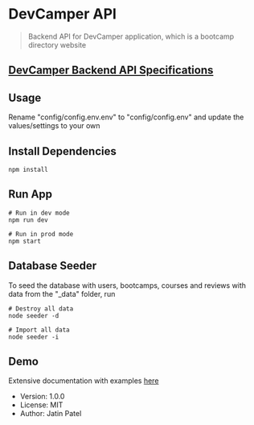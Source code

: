 # DevCamper API

> Backend API for DevCamper application, which is a bootcamp directory website

## [DevCamper Backend API Specifications](https://gist.github.com/bradtraversy/01adb248df70fb29e98c30cf659042cf)

## Usage

Rename "config/config.env.env" to "config/config.env" and update the values/settings to your own

## Install Dependencies

```
npm install
```

## Run App

```
# Run in dev mode
npm run dev

# Run in prod mode
npm start
```

## Database Seeder

To seed the database with users, bootcamps, courses and reviews with data from the "\_data" folder, run

```
# Destroy all data
node seeder -d

# Import all data
node seeder -i
```

## Demo

<!-- The API is live at [devcamper.io](https://devcamper.io) -->

Extensive documentation with examples [here](https://documenter.getpostman.com/view/13840581/TVssjopd)

- Version: 1.0.0
- License: MIT
- Author: Jatin Patel
